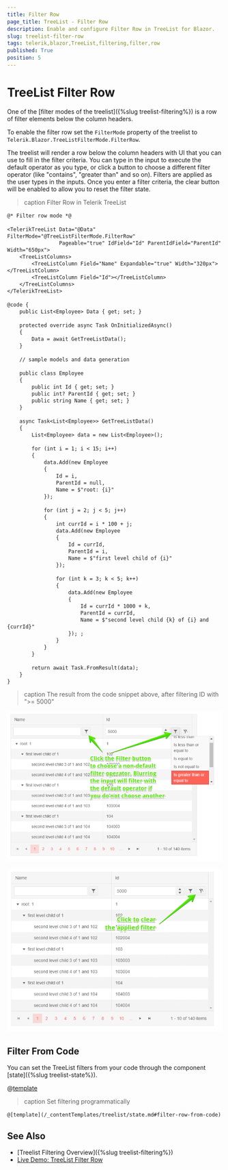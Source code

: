```yaml
---
title: Filter Row
page_title: TreeList - Filter Row
description: Enable and configure Filter Row in TreeList for Blazor.
slug: treelist-filter-row
tags: telerik,blazor,TreeList,filtering,filter,row
published: True
position: 5
---
```


# TreeList Filter Row

One of the [filter modes of the treelist]({%slug treelist-filtering%}) is a row of filter elements below the column headers.

To enable the filter row set the `FilterMode` property of the treelist to `Telerik.Blazor.TreeListFilterMode.FilterRow`.

The treelist will render a row below the column headers with UI that you can use to fill in the filter criteria. You can type in the input to execute the default operator as you type, or click a button to choose a different filter operator (like "contains", "greater than" and so on). Filters are applied as the user types in the inputs. Once you enter a filter criteria, the clear button will be enabled to allow you to reset the filter state.

>caption Filter Row in Telerik TreeList

````CSHTML
@* Filter row mode *@

<TelerikTreeList Data="@Data" FilterMode="@TreeListFilterMode.FilterRow"
                 Pageable="true" IdField="Id" ParentIdField="ParentId" Width="650px">
    <TreeListColumns>
        <TreeListColumn Field="Name" Expandable="true" Width="320px"></TreeListColumn>
        <TreeListColumn Field="Id"></TreeListColumn>
    </TreeListColumns>
</TelerikTreeList>

@code {
    public List<Employee> Data { get; set; }

    protected override async Task OnInitializedAsync()
    {
        Data = await GetTreeListData();
    }

    // sample models and data generation

    public class Employee
    {
        public int Id { get; set; }
        public int? ParentId { get; set; }
        public string Name { get; set; }
    }

    async Task<List<Employee>> GetTreeListData()
    {
        List<Employee> data = new List<Employee>();

        for (int i = 1; i < 15; i++)
        {
            data.Add(new Employee
            {
                Id = i,
                ParentId = null,
                Name = $"root: {i}"
            });

            for (int j = 2; j < 5; j++)
            {
                int currId = i * 100 + j;
                data.Add(new Employee
                {
                    Id = currId,
                    ParentId = i,
                    Name = $"first level child of {i}"
                });

                for (int k = 3; k < 5; k++)
                {
                    data.Add(new Employee
                    {
                        Id = currId * 1000 + k,
                        ParentId = currId,
                        Name = $"second level child {k} of {i} and {currId}"
                    }); ;
                }
            }
        }

        return await Task.FromResult(data);
    }
}
````

>caption The result from the code snippet above, after filtering ID with ">= 5000"

![](images/filter-row-choose-operator.png)

![](images/filter-row-clear.png)




## Filter From Code

You can set the TreeList filters from your code through the component [state]({%slug treelist-state%}).

@[template](/_contentTemplates/treelist/state.md#initial-state)

>caption Set filtering programmatically

````CSHTML
@[template](/_contentTemplates/treelist/state.md#filter-row-from-code)
````



## See Also

  * [Treelist Filtering Overview]({%slug treelist-filtering%})
  * [Live Demo: TreeList Filter Row](https://demos.telerik.com/blazor-ui/treelist/filter-row)
